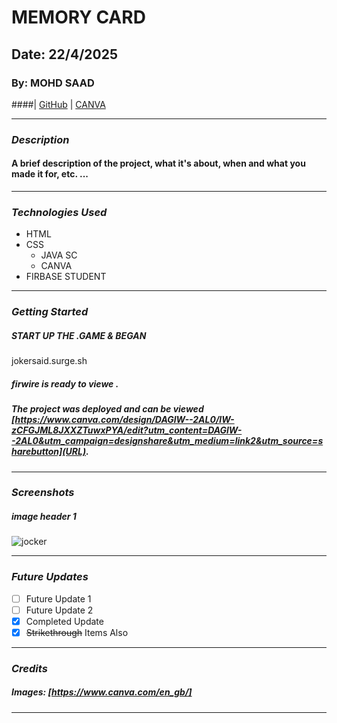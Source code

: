 # MEMORY CARD

## Date: 22/4/2025

### By: MOHD SAAD

####| [GitHub](https://github.com/Mohdsaad83/) | [CANVA](https://www.canva.com/design/DAGlW--2AL0/lW-zCFGJML8JXXZTuwxPYA/edit?utm_content=DAGlW--2AL0&utm_campaign=designshare&utm_medium=link2&utm_source=sharebutton)

---

### **_Description_**

#### A brief description of the project, what it's about, when and what you made it for, etc. ...

---

### **_Technologies Used_**

- HTML 
- CSS 
  - JAVA SC
  - CANVA
- FIRBASE STUDENT

---

### **_Getting Started_**

##### START UP THE .GAME & BEGAN
jokersaid.surge.sh

##### firwire is ready to viewe .

##### The project was deployed and can be viewed [https://www.canva.com/design/DAGlW--2AL0/lW-zCFGJML8JXXZTuwxPYA/edit?utm_content=DAGlW--2AL0&utm_campaign=designshare&utm_medium=link2&utm_source=sharebutton](URL).

---

### **_Screenshots_**

##### image header 1

![jocker](https://www.canva.com/design/DAGlW--2AL0/lW-zCFGJML8JXXZTuwxPYA/edit?utm_content=DAGlW--2AL0&utm_campaign=designshare&utm_medium=link2&utm_source=sharebutton)


---

### **_Future Updates_**

- [ ] Future Update 1
- [ ] Future Update 2
- [x] Completed Update
- [x] ~~Strikethrough~~ Items Also

---

### **_Credits_**

#####  Images: [https://www.canva.com/en_gb/]



---
